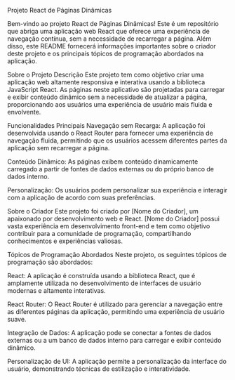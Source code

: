 Projeto React de Páginas Dinâmicas

Bem-vindo ao projeto React de Páginas Dinâmicas! Este é um repositório que abriga uma aplicação web React que oferece uma experiência de navegação contínua, sem a necessidade de recarregar a página. Além disso, este README fornecerá informações importantes sobre o criador deste projeto e os principais tópicos de programação abordados na aplicação.

Sobre o Projeto
Descrição
Este projeto tem como objetivo criar uma aplicação web altamente responsiva e interativa usando a biblioteca JavaScript React. As páginas neste aplicativo são projetadas para carregar e exibir conteúdo dinâmico sem a necessidade de atualizar a página, proporcionando aos usuários uma experiência de usuário mais fluida e envolvente.

Funcionalidades Principais
Navegação sem Recarga: A aplicação foi desenvolvida usando o React Router para fornecer uma experiência de navegação fluida, permitindo que os usuários acessem diferentes partes da aplicação sem recarregar a página.

Conteúdo Dinâmico: As páginas exibem conteúdo dinamicamente carregado a partir de fontes de dados externas ou do próprio banco de dados interno.

Personalização: Os usuários podem personalizar sua experiência e interagir com a aplicação de acordo com suas preferências.

Sobre o Criador
Este projeto foi criado por [Nome do Criador], um apaixonado por desenvolvimento web e React. [Nome do Criador] possui vasta experiência em desenvolvimento front-end e tem como objetivo contribuir para a comunidade de programação, compartilhando conhecimentos e experiências valiosas.

Tópicos de Programação Abordados
Neste projeto, os seguintes tópicos de programação são abordados:

React: A aplicação é construída usando a biblioteca React, que é amplamente utilizada no desenvolvimento de interfaces de usuário modernas e altamente interativas.

React Router: O React Router é utilizado para gerenciar a navegação entre as diferentes páginas da aplicação, permitindo uma experiência de usuário suave.

Integração de Dados: A aplicação pode se conectar a fontes de dados externas ou a um banco de dados interno para carregar e exibir conteúdo dinâmico.

Personalização de UI: A aplicação permite a personalização da interface do usuário, demonstrando técnicas de estilização e interatividade.
